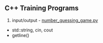 ## C++ Training Programs

1. input/output - [number_guessing_game.py](https://github.com/psrozek/python-training/blob/main/number_guessing_game.py)
  * std::string, cin, cout
  * getline()
